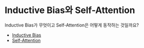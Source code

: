 # Inductive Bias와 Self-Attention

Inductive Bias가 무엇이고 Self-Attention은 어떻게 동작하는 것일까요?

- [Inductive Bias](Inductive_Bias.md)
- [Self-Attention](Self-Attention.md)